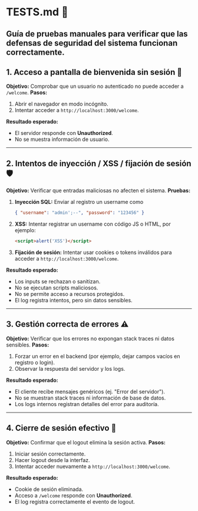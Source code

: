 # TESTS.md 🧪

Guía de pruebas manuales para verificar que las defensas de seguridad del sistema funcionan correctamente.
---

## 1. Acceso a pantalla de bienvenida sin sesión 🚫
**Objetivo:** Comprobar que un usuario no autenticado no puede acceder a `/welcome`.
**Pasos:**
1. Abrir el navegador en modo incógnito.
2. Intentar acceder a `http://localhost:3000/welcome`.

**Resultado esperado:**
- El servidor responde con **Unauthorized**.
- No se muestra información de usuario.
---

## 2. Intentos de inyección / XSS / fijación de sesión 🛡️
**Objetivo:** Verificar que entradas maliciosas no afecten el sistema.
**Pruebas:**
1. **Inyección SQL:** Enviar al registro un username como
   ```json
   { "username": "admin';--", "password": "123456" }
   ```
2. **XSS:** Intentar registrar un username con código JS o HTML, por ejemplo:
   ```html
   <script>alert('XSS')</script>
   ```
3. **Fijación de sesión:** Intentar usar cookies o tokens inválidos para acceder a `http://localhost:3000/welcome`.

**Resultado esperado:**
- Los inputs se rechazan o sanitizan.
- No se ejecutan scripts maliciosos.
- No se permite acceso a recursos protegidos.
- El log registra intentos, pero sin datos sensibles.

---

## 3. Gestión correcta de errores ⚠️
**Objetivo:** Verificar que los errores no expongan stack traces ni datos sensibles.
**Pasos:**
1. Forzar un error en el backend (por ejemplo, dejar campos vacíos en registro o login).
2. Observar la respuesta del servidor y los logs.

**Resultado esperado:**
- El cliente recibe mensajes genéricos (ej. "Error del servidor").
- No se muestran stack traces ni información de base de datos.
- Los logs internos registran detalles del error para auditoría.

---

## 4. Cierre de sesión efectivo 🔑
**Objetivo:** Confirmar que el logout elimina la sesión activa.
**Pasos:**
1. Iniciar sesión correctamente.
2. Hacer logout desde la interfaz.
3. Intentar acceder nuevamente a `http://localhost:3000/welcome`.

**Resultado esperado:**
- Cookie de sesión eliminada.
- Acceso a `/welcome` responde con **Unauthorized**.
- El log registra correctamente el evento de logout.

